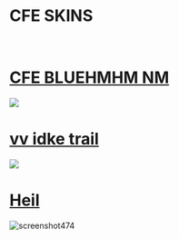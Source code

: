 # CFE SKINS
<p align="center">
  
  <br>

</p>

# [CFE BLUEHMHM NM](https://drive.google.com/file/d/17wc5eXdiewa7YTKG4Wonwf3G_Agdj6FB/view?usp=drive_link&export=download)
[![](https://github.com/user-attachments/assets/fd121c8f-fd81-4c71-9c79-cecfef316b3a)](https://drive.google.com/file/d/17wc5eXdiewa7YTKG4Wonwf3G_Agdj6FB/view?usp=drive_link&export=download)

# [vv idke trail](https://github.com/ryancranie/skinhub/raw/tyfh/universal/vv%20idke%20trail.osk)
[![](https://osu.ppy.sh/ss/18134801/7edd)](https://github.com/ryancranie/skinhub/raw/tyfh/universal/vv%20idke%20trail.osk)

# [Heil](https://drive.google.com/file/d/1IWsF4kvYMUkZOW8xNKcPjpYLi-Q-3Fok/view?usp=drive_link&export=download)
![screenshot474](https://github.com/user-attachments/assets/2edfdc32-dbf2-462a-adfb-f74ab628dc31)

